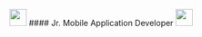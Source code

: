 

  <img src="https://cultofthepartyparrot.com/parrots/hd/laptop_parrot.gif" width="30" height="30"/>    #### Jr. Mobile Application Developer   <img src="https://cultofthepartyparrot.com/parrots/hd/laptop_parrot.gif" width="30" height="30"/>









